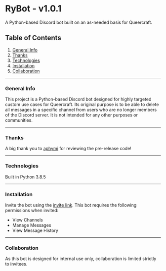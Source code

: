 # RyBot - v1.0.1
A Python-based Discord bot built on an as-needed basis for Queercraft.

## Table of Contents
1. [General Info](#general-info)
2. [Thanks](#thanks)
3. [Technologies](#technologies)
4. [Installation](#installation)
5. [Collaboration](#collaboration)
***
### General Info

This project is a Python-based Discord bot designed for highly targeted custom use cases for Queercraft. Its original purpose is to be able to delete all messages in a specific channel from users who are no longer members of the Discord server. It is not intended for any other purposes or communities.
***
### Thanks
A big thank you to [aphymi](https://github.com/aphymi) for reviewing the pre-release code!
***
### Technologies

Built in Python 3.8.5
***
### Installation

Invite the bot using the [invite link](https://discord.com/oauth2/authorize?client_id=835454389283192893&scope=bot&permissions=74752).
This bot requires the following permissions when invited:
* View Channels
* Manage Messages
* View Message History
***
### Collaboration

As this bot is designed for internal use only, collaboration is limited strictly to invitees.
